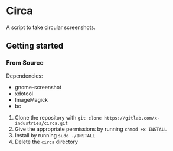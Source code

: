 # Circa

A script to take circular screenshots.

## Getting started

### From Source

Dependencies:
- gnome-screenshot
- xdotool
- ImageMagick
- bc

1. Clone the repository with `git clone https://gitlab.com/x-industries/circa.git`
2. Give the appropriate permissions by running `chmod +x INSTALL`
3. Install by running `sudo ./INSTALL`
4. Delete the `circa` directory
